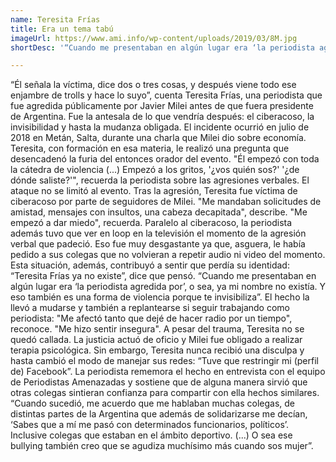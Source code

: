 ```yaml
---
name: Teresita Frías
title: Era un tema tabú
imageUrl: https://www.ami.info/wp-content/uploads/2019/03/8M.jpg
shortDesc: '“Cuando me presentaban en algún lugar era ‘la periodista agredida por…’, o sea, ya mi nombre no existía”'

---
```


“Él señala la víctima, dice dos o tres cosas, y después viene todo ese enjambre de trolls y hace lo suyo”, cuenta Teresita Frías, una periodista que fue agredida públicamente por Javier Milei antes de que fuera presidente de Argentina. Fue la antesala de lo que vendría después: el ciberacoso, la invisibilidad y hasta la mudanza obligada. 
El incidente ocurrió en julio de 2018 en Metán, Salta, durante una charla que Milei dio sobre economía. Teresita, con formación en esa materia, le realizó una pregunta que desencadenó la furia del entonces orador del evento. "Él empezó con toda la cátedra de violencia (...) Empezó a los gritos, '¿vos quién sos?' '¿de dónde saliste?'", recuerda la periodista sobre las agresiones verbales.
El ataque no se limitó al evento. Tras la agresión, Teresita fue víctima de ciberacoso por parte de seguidores de Milei. "Me mandaban solicitudes de amistad, mensajes con insultos, una cabeza decapitada", describe. "Me empezó a dar miedo", recuerda. 
Paralelo al ciberacoso, la periodista además tuvo que ver en loop en la televisión el momento de la agresión verbal que padeció. Eso fue muy desgastante ya que, asguera, le había pedido a sus colegas que no volvieran a repetir audio ni video del momento. 
Esta situación, además, contribuyó a sentir que perdía su identidad: “Teresita Frías ya no existe”, dice que pensó. “Cuando me presentaban en algún lugar era ‘la periodista agredida por’, o sea, ya mi nombre no existía. Y eso también es una forma de violencia porque te invisibiliza”. 
El hecho la llevó a mudarse y también a replantearse si seguir trabajando como periodista: "Me afectó tanto que dejé de hacer radio por un tiempo", reconoce. "Me hizo sentir insegura".
A pesar del trauma, Teresita no se quedó callada. La justicia actuó de oficio y Milei fue obligado a realizar terapia psicológica. Sin embargo, Teresita nunca recibió una disculpa y hasta cambió el modo de manejar sus redes: “Tuve que restringir mi (perfil de) Facebook”.
La periodista rememora el hecho en entrevista con el equipo de Periodistas Amenazadas y sostiene que de alguna manera sirvió que otras colegas sintieran confianza para compartir con ella hechos similares. “Cuando sucedió, me acuerdo que me hablaban muchas colegas, de distintas partes de la Argentina que además de solidarizarse me decían, ‘Sabes que a mí me pasó con determinados funcionarios, políticos’. Inclusive colegas que estaban en el ámbito deportivo. (...) O sea ese bullying también creo que se agudiza muchísimo más cuando sos mujer”.
